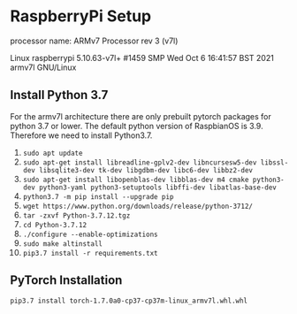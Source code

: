 # RaspberryPi Setup

processor name: ARMv7 Processor rev 3 (v7l)

Linux raspberrypi 5.10.63-v7l+ #1459 SMP Wed Oct 6 16:41:57 BST 2021 armv7l GNU/Linux

## Install Python 3.7

For the armv7l architecture there are only prebuilt pytorch packages for python 3.7 or lower. The default python version
of RaspbianOS is 3.9. Therefore we need to install Python3.7.

1. `sudo apt update`
2. `sudo apt-get install libreadline-gplv2-dev libncursesw5-dev libssl-dev libsqlite3-dev tk-dev libgdbm-dev libc6-dev libbz2-dev`
3. `sudo apt-get install libopenblas-dev libblas-dev m4 cmake python3-dev python3-yaml python3-setuptools libffi-dev libatlas-base-dev`
4. `python3.7 -m pip install --upgrade pip`
5. `wget https://www.python.org/downloads/release/python-3712/`
6. `tar -zxvf Python-3.7.12.tgz`
7. `cd Python-3.7.12`
8. `./configure --enable-optimizations`
9. `sudo make altinstall`
10. `pip3.7 install -r requirements.txt`

## PyTorch Installation

`pip3.7 install torch-1.7.0a0-cp37-cp37m-linux_armv7l.whl.whl`


